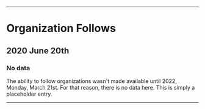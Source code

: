 
***

# Organization Follows

## 2020 June 20th

### No data

The ability to follow organizations wasn't made available until 2022, Monday, March 21st. For that reason, there is no data here. This is simply a placeholder entry.

***
